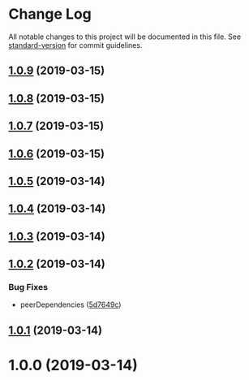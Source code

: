# Change Log

All notable changes to this project will be documented in this file. See [standard-version](https://github.com/conventional-changelog/standard-version) for commit guidelines.

## [1.0.9](https://github.com/Gorniv/ngx-universal/compare/v1.0.8...v1.0.9) (2019-03-15)



## [1.0.8](https://github.com/Gorniv/ngx-universal/compare/v1.0.7...v1.0.8) (2019-03-15)



## [1.0.7](https://github.com/Gorniv/ngx-universal/compare/v1.0.6...v1.0.7) (2019-03-15)



## [1.0.6](https://github.com/Gorniv/ngx-universal/compare/v1.0.5...v1.0.6) (2019-03-15)



## [1.0.5](https://github.com/Gorniv/ngx-universal/compare/v1.0.4...v1.0.5) (2019-03-14)



## [1.0.4](https://github.com/Gorniv/ngx-universal/compare/v1.0.3...v1.0.4) (2019-03-14)



## [1.0.3](https://github.com/Gorniv/ngx-universal/compare/v1.0.2...v1.0.3) (2019-03-14)



## [1.0.2](https://github.com/Gorniv/ngx-universal/compare/v1.0.1...v1.0.2) (2019-03-14)


### Bug Fixes

* peerDependencies ([5d7649c](https://github.com/Gorniv/ngx-universal/commit/5d7649c))



## [1.0.1](https://github.com/Gorniv/ngx-universal/compare/v1.0.0...v1.0.1) (2019-03-14)



# 1.0.0 (2019-03-14)
